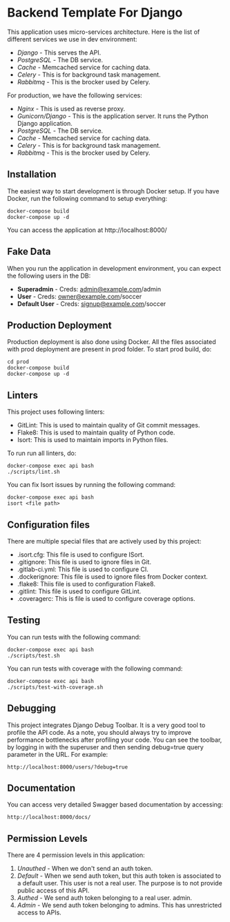 # Backend Template For Django

This application uses micro-services architecture. Here is the list of different
services we use in dev environment:

- *Django* - This serves the API.
- *PostgreSQL* - The DB service.
- *Cache* - Memcached service for caching data.
- *Celery* - This is for background task management.
- *Rabbitmq* - This is the brocker used by Celery.

For production, we have the following services:

- *Nginx* - This is used as reverse proxy.
- *Gunicorn/Django* - This is the application server. It runs the Python Django
  application.
- *PostgreSQL* - The DB service.
- *Cache* - Memcached service for caching data.
- *Celery* - This is for background task management.
- *Rabbitmq* - This is the brocker used by Celery.

## Installation
The easiest way to start development is through Docker setup. If you have
Docker, run the following command to setup everything:

```
docker-compose build
docker-compose up -d
```

You can access the application at http://localhost:8000/


## Fake Data
When you run the application in development environment, you can expect the
following users in the DB:
- **Superadmin** - Creds: admin@example.com/admin
- **User** - Creds: owner@example.com/soccer
- **Default User** - Creds: signup@example.com/soccer


## Production Deployment
Production deployment is also done using Docker. All the files associated with
prod deployment are present in prod folder. To start prod build, do:

```
cd prod
docker-compose build
docker-compose up -d
````

## Linters
This project uses following linters:

- GitLint: This is used to maintain quality of Git commit messages.
- Flake8: This is used to maintain quality of Python code.
- Isort: This is used to maintain imports in Python files.

To run run all linters, do:

```
docker-compose exec api bash
./scripts/lint.sh
```

You can fix Isort issues by running the following command:

```
docker-compose exec api bash
isort <file path>
```

## Configuration files
There are multiple special files that are actively used by this project:

- .isort.cfg: This file is used to configure ISort.
- .gitignore: This file is used to ignore files in Git.
- .gitlab-ci.yml: This file is used to configure CI.
- .dockerignore: This file is used to ignore files from Docker context.
- .flake8: Thiis file is used to configuration Flake8.
- .gitlint: This file is used to configure GitLint.
- .coveragerc: This is file is used to configure coverage options.

## Testing
You can run tests with the following command:

```
docker-compose exec api bash
./scripts/test.sh
```

You can run tests with coverage with the following command:

```
docker-compose exec api bash
./scripts/test-with-coverage.sh
```

## Debugging
This project integrates Django Debug Toolbar. It is a very good tool to profile
the API code. As a note, you should always try to improve performance
bottlenecks after profiling your code. You can see the toolbar, by logging in
with the superuser and then sending debug=true query parameter in the URL. For
example:

```
http://localhost:8000/users/?debug=true
```

## Documentation
You can access very detailed Swagger based documentation by accessing:

```
http://localhost:8000/docs/
```

## Permission Levels
There are 4 permission levels in this application:

1. *Unauthed* - When we don't send an auth token.
2. *Default* - When we send auth token, but this auth token is associated to a
   default user. This user is not a real user. The purpose is to not provide
   public access of this API.
3. *Authed* - We send auth token belonging to a real user.
   admin.
4. *Admin* - We send auth token belonging to admins. This has unrestricted
   access to APIs.
